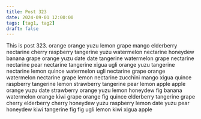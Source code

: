 ```yaml
---
title: Post 323
date: 2024-09-01 12:00:00
tags: [tag1, tag2]
draft: false
---
```

This is post 323.
orange
orange
yuzu
lemon
grape
mango
elderberry
nectarine
cherry
raspberry
tangerine
yuzu
watermelon
nectarine
honeydew
banana
grape
orange
yuzu
date
date
tangerine
watermelon
grape
nectarine
nectarine
pear
nectarine
tangerine
xigua
ugli
orange
yuzu
tangerine
nectarine
lemon
quince
watermelon
ugli
nectarine
grape
orange
watermelon
nectarine
grape
lemon
nectarine
zucchini
mango
xigua
quince
raspberry
tangerine
lemon
strawberry
tangerine
pear
lemon
apple
apple
orange
yuzu
date
strawberry
orange
yuzu
lemon
honeydew
fig
banana
watermelon
orange
kiwi
grape
orange
fig
quince
elderberry
tangerine
grape
cherry
elderberry
cherry
honeydew
yuzu
raspberry
lemon
date
yuzu
pear
honeydew
kiwi
tangerine
fig
fig
ugli
lemon
kiwi
xigua
apple
